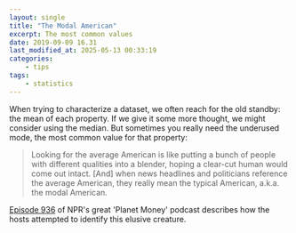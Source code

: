 ```yaml
---
layout: single
title: "The Modal American"
excerpt: The most common values
date: 2019-09-09 16.31
last_modified_at: 2025-05-13 00:33:19
categories:
    - tips
tags:
    - statistics
---
```


When trying to characterize a dataset, we often reach for the old standby:
the mean of each property.
If we give it some more thought, we might consider using the median.
But sometimes you really need the underused mode, the most common value for that property:

> Looking for the average American is like putting a bunch of people with different qualities into a blender,
> hoping a clear-cut human would come out intact.
> \[And\] when news headlines and politicians reference the average American,
> they really mean the typical American, a.k.a. the modal American.

[Episode 936](https://www.npr.org/2019/08/28/755191639/episode-936-the-modal-american)
of NPR's great 'Planet Money' podcast describes how the hosts attempted to identify this elusive creature.
